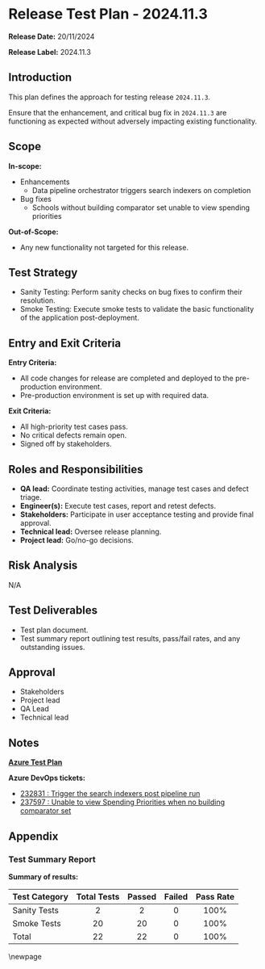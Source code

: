 # Release Test Plan - 2024.11.3

**Release Date:** 20/11/2024

**Release Label:** 2024.11.3

## Introduction

This plan defines the approach for testing release `2024.11.3`.

Ensure that the enhancement, and critical bug fix in `2024.11.3` are functioning as expected without adversely impacting existing
functionality.

## Scope

**In-scope:**

- Enhancements
  - Data pipeline orchestrator triggers search indexers on completion
- Bug fixes
  - Schools without building comparator set unable to view spending priorities

**Out-of-Scope:**

- Any new functionality not targeted for this release.

## Test Strategy

- Sanity Testing: Perform sanity checks on bug fixes to confirm their resolution.
- Smoke Testing: Execute smoke tests to validate the basic functionality of the application post-deployment.

## Entry and Exit Criteria

**Entry Criteria:**

- All code changes for release are completed and deployed to the pre-production environment.
- Pre-production environment is set up with required data.

**Exit Criteria:**

- All high-priority test cases pass.
- No critical defects remain open.
- Signed off by stakeholders.

## Roles and Responsibilities

- **QA lead:** Coordinate testing activities, manage test cases and defect triage.
- **Engineer(s):** Execute test cases, report and retest defects.
- **Stakeholders:** Participate in user acceptance testing and provide final approval.
- **Technical lead:** Oversee release planning.
- **Project lead:** Go/no-go decisions.

## Risk Analysis

N/A

## Test Deliverables

- Test plan document.
- Test summary report outlining test results, pass/fail rates, and any outstanding issues.

## Approval

- Stakeholders
- Project lead
- QA Lead
- Technical lead

## Notes

**[Azure Test Plan](https://dfe-ssp.visualstudio.com/s198-DfE-Benchmarking-service/_testPlans/define?planId=238516&suiteId=238517)**

**Azure DevOps tickets:**

- [232831 : Trigger the search indexers post pipeline run](https://dfe-ssp.visualstudio.com/s198-DfE-Benchmarking-service/_workitems/edit/232831)
- [237597 : Unable to view Spending Priorities when no building comparator set](https://dfe-ssp.visualstudio.com/s198-DfE-Benchmarking-service/_workitems/edit/237597)

## Appendix

### Test Summary Report

**Summary of results:**

| Test Category | Total Tests | Passed | Failed | Pass Rate |
|---------------|:-----------:|:------:|:------:|:---------:|
| Sanity Tests  |      2      |   2    |   0    |   100%    |
| Smoke Tests   |     20      |   20   |   0    |   100%    |
| Total         |     22      |   22   |   0    |   100%    |

<!-- Leave the rest of this page blank -->
\newpage
